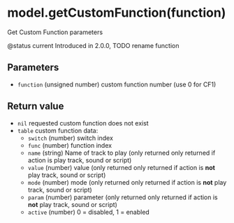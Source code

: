 # model.getCustomFunction\(function\)

Get Custom Function parameters

@status current Introduced in 2.0.0, TODO rename function

## Parameters

* `function` \(unsigned number\) custom function number \(use 0 for CF1\)

## Return value

* `nil` requested custom function does not exist
* `table` custom function data:
  * `switch` \(number\) switch index
  * `func` \(number\) function index
  * `name` \(string\)  Name of track to play \(only returned only returned if action is play track, sound or script\)
  * `value` \(number\) value \(only returned only returned if action is **not** play track, sound or script\)
  * `mode` \(number\) mode \(only returned only returned if action is **not** play track, sound or script\)
  * `param` \(number\) parameter \(only returned only returned if action is **not** play track, sound or script\)
  * `active` \(number\) 0 = disabled, 1 = enabled

